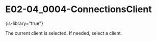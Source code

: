 # E02-04_0004-ConnectionsClient

{is-library="true"}

<snippet id="E02-04_0004-ConnectionsClient_snippet">



The current client is selected. If needed, select a client.


</snippet>